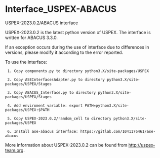# Interface_USPEX-ABACUS

USPEX-2023.0.2/ABACUS interface

USPEX-2023.0.2 is the latest python version of USPEX. The interface is written for ABACUS 3.3.0.

If an exception occurs during the use of interface due to differences in versions, please modify it according to the error reported.

To use the interface:

     1. Copy components.py to directory python3.X/site-packages/USPEX
     
     2. Copy ASEInterfacesAdapter.py to directory python3.X/site-packages/USPEX/Stages
     
     3. Copy ABACUS_Interface.py to directory python3.X/site-packages/USPEX/Stages
     
     4. Add enviroment variable: export PATH=python3.X/site-packages/USPEX:$PATH
     
     5. Copy USPEX-2023.0.2/random_cell to directory python3.X/site-packages/USPEX
     
     6. Install ase-abacus interface: https://gitlab.com/1041176461/ase-abacus

More information about USPEX-2023.0.2 can be found from http://uspex-team.org.

